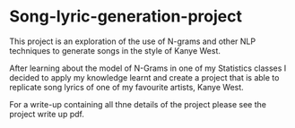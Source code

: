 # Song-lyric-generation-project
This project is an exploration of the use of N-grams and other NLP techniques to generate songs in the style of Kanye West.

After learning about the model of N-Grams in one of my Statistics classes I decided to apply my knowledge learnt and create a project
that is able to replicate song lyrics of one of my favourite artists, Kanye West.

For a write-up containing all thne details of the project please see the project write up pdf.
